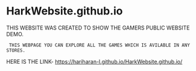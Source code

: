 # HarkWebsite.github.io
 THIS WEBSITE WAS CREATED TO SHOW THE GAMERS PUBLIC WEBSITE DEMO.
 
     THIS WEBPAGE YOU CAN EXPLORE ALL THE GAMES WHICH IS AVILABLE IN ANY STORES.
     
 HERE IS THE LINK- https://hariharan-l.github.io/HarkWebsite.github.io/
